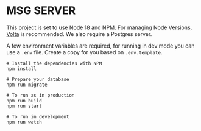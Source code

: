 # MSG SERVER

This project is set to use Node 18 and NPM. For managing Node Versions, [Volta](https://volta.sh/) is recommended. We also require a Postgres server.

A few environment variables are required, for running in dev mode you can use a `.env` file. Create a copy for you based on `.env.template`.

```
# Install the dependencies with NPM
npm install

# Prepare your database
npm run migrate

# To run as in production
npm run build
npm run start

# To run in development
npm run watch
```
